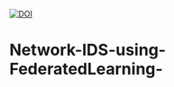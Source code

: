 [![DOI](https://zenodo.org/badge/DOI/10.5281/zenodo.3981310.svg)](https://doi.org/10.5281/zenodo.3981310)


# Network-IDS-using-FederatedLearning-

